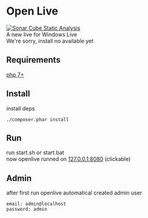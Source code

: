 # Open Live
[![Sonar Cube Static Analysis](https://sonarcloud.io/api/project_badges/measure?project=aidgames_OpenLive&metric=ncloc)](https://sonarcloud.io/dashboard?id=aidgames_OpenLive)<br>
A new live for Windows Live<br>
We're sorry, install no available yet

## Requirements

[php 7+](https://www.php.net)


## Install

install deps
```code
./composer.phar install
```

## Run

run start.sh or start.bat<br>
now openlive runned on [127.0.0.1:8080](http://127.0.0.1:8080) (clickable)

## Admin
after first run openlive automatical created admin user
```
email: admin@localhost
password: admin
```
